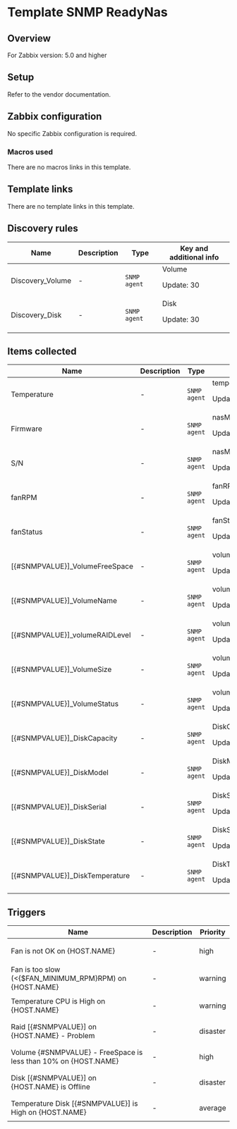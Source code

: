 # Template SNMP ReadyNas

## Overview

For Zabbix version: 5.0 and higher

## Setup

Refer to the vendor documentation.

## Zabbix configuration

No specific Zabbix configuration is required.

### Macros used

There are no macros links in this template.

## Template links

There are no template links in this template.

## Discovery rules

|Name|Description|Type|Key and additional info|
|----|-----------|----|----|
|Discovery_Volume|<p>-</p>|`SNMP agent`|Volume<p>Update: 30</p>|
|Discovery_Disk|<p>-</p>|`SNMP agent`|Disk<p>Update: 30</p>|
## Items collected

|Name|Description|Type|Key and additional info|
|----|-----------|----|----|
|Temperature|<p>-</p>|`SNMP agent`|temperatureValue.1<p>Update: 30</p>|
|Firmware|<p>-</p>|`SNMP agent`|nasMgrSoftwareVersion.0<p>Update: 30</p>|
|S/N|<p>-</p>|`SNMP agent`|nasMgrSerialNUM.0<p>Update: 30</p>|
|fanRPM|<p>-</p>|`SNMP agent`|fanRPM<p>Update: 30</p>|
|fanStatus|<p>-</p>|`SNMP agent`|fanStatus<p>Update: 30</p>|
|[{#SNMPVALUE}]_VolumeFreeSpace|<p>-</p>|`SNMP agent`|volumeFreeSpace[{#SNMPVALUE}]<p>Update: 30</p>|
|[{#SNMPVALUE}]_VolumeName|<p>-</p>|`SNMP agent`|volumeName[{#SNMPVALUE}]<p>Update: 30</p>|
|[{#SNMPVALUE}]_volumeRAIDLevel|<p>-</p>|`SNMP agent`|volumeRAIDLevel[{#SNMPVALUE}]<p>Update: 30</p>|
|[{#SNMPVALUE}]_VolumeSize|<p>-</p>|`SNMP agent`|volumeSize[{#SNMPVALUE}]<p>Update: 30</p>|
|[{#SNMPVALUE}]_VolumeStatus|<p>-</p>|`SNMP agent`|volumeStatus[{#SNMPVALUE}]<p>Update: 30</p>|
|[{#SNMPVALUE}]_DiskCapacity|<p>-</p>|`SNMP agent`|DiskCapacity[{#SNMPVALUE}]<p>Update: 30</p>|
|[{#SNMPVALUE}]_DiskModel|<p>-</p>|`SNMP agent`|DiskModel[{#SNMPVALUE}]<p>Update: 30</p>|
|[{#SNMPVALUE}]_DiskSerial|<p>-</p>|`SNMP agent`|DiskSerial[{#SNMPVALUE}]<p>Update: 30</p>|
|[{#SNMPVALUE}]_DiskState|<p>-</p>|`SNMP agent`|DiskState[{#SNMPVALUE}]<p>Update: 30</p>|
|[{#SNMPVALUE}]_DiskTemperature|<p>-</p>|`SNMP agent`|DiskTemperature[{#SNMPVALUE}]<p>Update: 30</p>|
## Triggers

|Name|Description|Priority|
|----|-----------|----|
|Fan is not OK on {HOST.NAME}|<p>-</p>|high|
|Fan is too slow (<{$FAN_MINIMUM_RPM}RPM) on {HOST.NAME}|<p>-</p>|warning|
|Temperature CPU is High on {HOST.NAME}|<p>-</p>|warning|
|Raid [{#SNMPVALUE}] on {HOST.NAME} - Problem|<p>-</p>|disaster|
|Volume {#SNMPVALUE} - FreeSpace is less than 10% on {HOST.NAME}|<p>-</p>|high|
|Disk [{#SNMPVALUE}] on {HOST.NAME} is Offline|<p>-</p>|disaster|
|Temperature Disk [{#SNMPVALUE}] is High on {HOST.NAME}|<p>-</p>|average|
